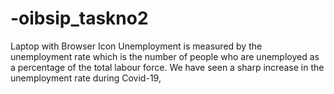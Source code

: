 # -oibsip_taskno2

Laptop with Browser Icon
Unemployment is measured by the unemployment rate which is the number of people
who are unemployed as a percentage of the total labour force. We have seen a sharp
increase in the unemployment rate during Covid-19, 
